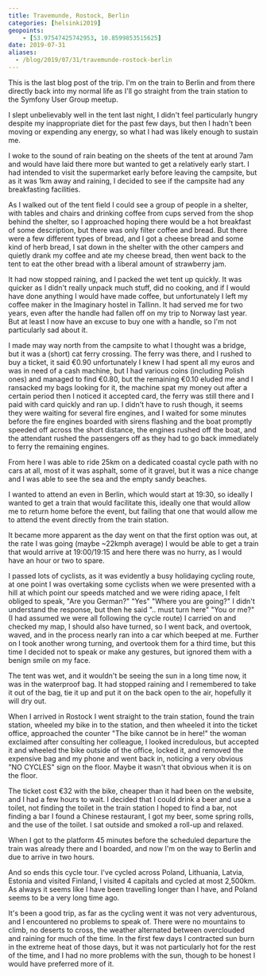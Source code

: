 ```yaml
--- 
title: Travemunde, Rostock, Berlin
categories: [helsinki2019]
geopoints:
    - [53.97547425742953, 10.8599853515625]
date: 2019-07-31
aliases:
  - /blog/2019/07/31/travemunde-rostock-berlin
---
```


This is the last blog post of the trip. I'm on the train to Berlin and from
there directly back into my normal life as I'll go straight from the train
station to the Symfony User Group meetup.

I slept unbelievably well in the tent last night, I didn't feel particularly
hungry despite my inappropriate diet for the past few days, but then I hadn't
been moving or expending any energy, so what I had was likely enough to
sustain me.

I woke to the sound of rain beating on the sheets of the tent at around 7am
and would have laid there more but wanted to get a relatively early start. I
had intended to visit the supermarket early before leaving the campsite, but
as it was 1km away and raining, I decided to see if the campsite had any
breakfasting facilities.

As I walked out of the tent field I could see a group of people in a shelter,
with tables and chairs and drinking coffee from cups served from the shop
behind the shelter, so I approached hoping there would be a hot breakfast of
some description, but there was only filter coffee and bread. But there were a
few different types of bread, and I got a cheese bread and some kind of herb
bread, I sat down in the shelter with the other campers and quietly drank my
coffee and ate my cheese bread, then went back to the tent to eat the other
bread with a liberal amount of strawberry jam.

It had now stopped raining, and I packed the wet tent up quickly. It was
quicker as I didn't really unpack much stuff, did no cooking, and if I would
have done anything I would have made coffee, but unfortunately I left my
coffee maker in the Imaginary hostel in Tallinn. It had served me for two
years, even after the handle had fallen off on my trip to Norway last year.
But at least I now have an excuse to buy one with a handle, so I'm not
particularly sad about it.

I made may way north from the campsite to what I thought was a bridge, but it
was a (short) cat ferry crossing. The ferry was there, and I rushed to buy a
ticket, it said €0.90 unfortunately I knew I had spent all my euros and was in
need of a cash machine, but I had various coins (including Polish ones) and
managed to find €0.80, but the remaining €0.10 eluded me and I ransacked my
bags looking for it, the machine spat my money out after a certain period then
I noticed it accepted card, the ferry was still there and I paid with card
quickly and ran up. I didn't have to rush though, it seems they were waiting
for several fire engines, and I waited for some minutes before the fire
engines boarded with sirens flashing and the boat promptly speeded off across
the short distance, the engines rushed off the boat, and the attendant rushed
the passengers off as they had to go back immediately to ferry the remaining
engines.

From here I was able to ride 25km on a dedicated coastal cycle path with no
cars at all, most of it was asphalt, some of it gravel, but it was a nice
change and I was able to see the sea and the empty sandy beaches.

I wanted to attend an even in Berlin, which would start at 19:30, so ideally I
wanted to get a train that would facilitate this, ideally one that would allow
me to return home before the event, but failing that one that would allow me
to attend the event directly from the train station.

It became more apparent as the day went on that the first option was out, at
the rate I was going (maybe ~22kmph average) I would be able to get a
train that would arrive at 19:00/19:15 and here there was no hurry, as I would
have an hour or two to spare.

I passed lots of cyclists, as it was evidently a busy holidaying cycling
route, at one point I was overtaking some cyclists when we were presented with
a hill at which point our speeds matched and we were riding apace, I felt
obliged to speak, "Are you German?" "Yes" "Where you are going?" I didn't
understand the response, but then he said ".. must turn here" "You or me?" (I
had assumed we were all following the cycle route) I carried on and checked my
map, I should also have turned, so I went back, and overtook, waved, and in
the process nearly ran into a car which beeped at me. Further on I took
another wrong turning, and overtook them for a third time, but this time I
decided not to speak or make any gestures, but ignored them with a benign
smile on my face.

The tent was wet, and it wouldn't be seeing the sun in a long time now, it was
in the waterproof bag. It had stopped raining and I remembered to take it out
of the bag, tie it up and put it on the back open to the air, hopefully it
will dry out.

When I arrived in Rostock I went straight to the train station, found the
train station, wheeled my bike in to the station, and then wheeled it into the
ticket office, approached the counter "The bike cannot be in here!" the woman
exclaimed after consulting her colleague, I looked incredulous, but accepted
it and wheeled the bike outside of the office, locked it, and removed the
expensive bag and my phone and went back in, noticing a very obvious "NO
CYCLES" sign on the floor. Maybe it wasn't that obvious when it is on the
floor.

The ticket cost €32 with the bike, cheaper than it had been on the website,
and I had a few hours to wait. I decided that I could drink a beer and use a
toilet, not finding the toilet in the train station I hoped to find a bar, not
finding a bar I found a Chinese restaurant, I got my beer, some spring rolls,
and the use of the toilet. I sat outside and smoked a roll-up and relaxed.

When I got to the platform 45 minutes before the scheduled departure the train
was already there and I boarded, and now I'm on the way to Berlin and due to
arrive in two hours.

And so ends this cycle tour. I've cycled across Poland, Lithuania, Latvia,
Estonia and visited Finland, I visited 4 capitals and cycled at most 2,500km.
As always it seems like I have been travelling longer than I have, and Poland
seems to be a very long time ago.

It's been a good trip, as far as the cycling went it was not very adventurous,
and I encountered no problems to speak of. There were no mountains to climb,
no deserts to cross, the weather alternated between overclouded and raining
for much of the time. In the first few days I contracted sun burn in the
extreme heat of those days, but it was not particularly hot for the rest of
the time, and I had no more problems with the sun, though to be honest I would
have preferred more of it.
